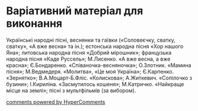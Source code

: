 <div id="hypercomments_widget" class="js-hypercomments-widget invisible"></div>

# Варіативний матеріал для виконання

Українські народні пісні, веснянки та гаївки («Соловеєчку, сватку, сватку», «А вже весна» та ін.); естонська народна пісня «Хор нашого Яна»; литовська народна пісня «Добрий мірошник»; французька народна пісня «Каде Руссель»; М.Лисенко. «А вже весна, а вже красна»; Є.Бондаренко. «Співаночка-весняночка»; О.Злотник. «Мамина пісня»; М.Ведмедеря. «Молитва», «Це моя Україна»;  Є.Карпенко. «Зернятко»; В.А.Моцарт-Б.Фліс. «Колискова»; А.Житкевич. «Сопілочко з бузини»; І.Кириліна. «Засмутилось кошеня»; М.Катричко. «Найкраще місце на землі»; пісні з мультфільмів (за вибором). 

<div class="js-hypercomments-container">
    <a href="http://hypercomments.com" class="hc-link" title="comments widget">comments powered by HyperComments</a>
</div>